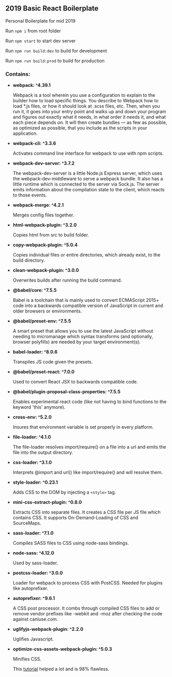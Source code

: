 ## 2019 Basic React Boilerplate

Personal Boilerplate for mid 2019

Run ```npm i``` from root folder

Run ```npm start``` to start dev server

Run ```npm run build:dev``` to build for development

Run ```npm run build:prod``` to build for production

### Contains:
- **webpack: ^4.39.1**

   Webpack is a tool wherein you use a configuration to explain to the builder how to load specific things. You describe to Webpack how to load *.js files, or how it should look at .scss files, etc. Then, when you run it, it goes into your entry point and walks up and down your program and figures out exactly what it needs, in what order it needs it, and what each piece depends on. It will then create bundles — as few as possible, as optimized as possible, that you include as the scripts in your application.

- **webpack-cli: ^3.3.6**

   Activates command line interface for webpack to use with npm scripts.

- **webpack-dev-server: ^3.7.2**

   The webpack-dev-server is a little Node.js Express server, which uses the webpack-dev-middleware to serve a webpack bundle. It also has a little runtime which is connected to the server via Sock.js. The server emits information about the compilation state to the client, which reacts to those events.

- **webpack-merge: ^4.2.1**

   Merges config files together.

- **html-webpack-plugin: ^3.2.0**

  Copies html from src to build folder.

- **copy-webpack-plugin: ^5.0.4**

  Copies individual files or entire directories, which already exist, to the build directory.

- **clean-webpack-plugin: ^3.0.0**

  Overwrites builds after running the build command.

- **@babel/core: ^7.5.5**

  Babel is a toolchain that is mainly used to convert ECMAScript 2015+ code into a backwards compatible version of JavaScript in current and older browsers or environments.

- **@babel/preset-env: ^7.5.5**

  A smart preset that allows you to use the latest JavaScript without needing to micromanage which syntax transforms (and optionally, browser polyfills) are needed by your target environment(s).

- **babel-loader: ^8.0.6**

  Transpiles JS code given the presets.

- **@babel/preset-react: ^7.0.0**

  Used to convert React JSX to backwards compatible code.

- **@babel/plugin-proposal-class-properties: ^7.5.5**

   Enables experimental react code (like not having to bind functions to the keyword 'this' anymore).

- **cross-env: ^5.2.0**

  Insures that environment variable is set properly in every platform.

- **file-loader: ^4.1.0**

  The file-loader resolves import/require() on a file into a url and emits the file into the output directory.

- **css-loader: ^3.1.0**

  Interprets @import and url() like import/require() and will resolve them.

- **style-loader: ^0.23.1**

  Adds CSS to the DOM by injecting a ```<style>``` tag.

- **mini-css-extract-plugin: ^0.8.0**

  Extracts CSS into separate files. It creates a CSS file per JS file which contains CSS. It supports On-Demand-Loading of CSS and SourceMaps.

- **sass-loader: ^7.1.0**

  Compiles SASS files to CSS using node-sass bindings.

- **node-sass: ^4.12.0**

  Used by sass-loader.

- **postcss-loader: ^3.0.0**

  Loader for webpack to process CSS with PostCSS. Needed for plugins like autoprefixer.

- **autoprefixer: ^9.6.1**

  A CSS post processor. It combs through compiled CSS files to add or remove vendor prefixes like -webkit and -moz after checking the code against caniuse.com.

- **uglifyjs-webpack-plugin: ^2.2.0**

  Uglifies Javascript.

- **optimize-css-assets-webpack-plugin: ^5.0.3**

  Minifies CSS.

  This [tutorial](https://hackernoon.com/lets-start-with-webpack-4-91a0f1dba02e) helped a lot and is 98% flawless.




